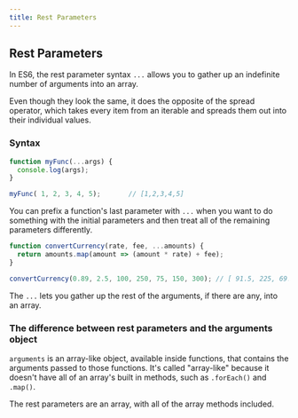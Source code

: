 ```yaml
---
title: Rest Parameters
---
```


## Rest Parameters
In ES6, the rest parameter syntax `...` allows you to gather up an indefinite number of arguments into an array.

Even though they look the same, it does the opposite of the spread operator, which takes every item from an iterable and spreads them out into their individual values.

### Syntax

```js
function myFunc(...args) {
  console.log(args);
}

myFunc( 1, 2, 3, 4, 5);       // [1,2,3,4,5]

```

You can prefix a function's last parameter with `...` when you want to do something with the initial parameters and then treat all of the remaining parameters differently.

```js
function convertCurrency(rate, fee, ...amounts) {
  return amounts.map(amount => (amount * rate) + fee);
}

convertCurrency(0.89, 2.5, 100, 250, 75, 150, 300); // [ 91.5, 225, 69.25, 136, 269.5 ]

```

The `...` lets you gather up the rest of the arguments, if there are any, into an array.

### The difference between rest parameters and the arguments object

`arguments` is an array-like object, available inside functions, that contains the arguments passed to those functions. It's called "array-like" because it doesn't have all of an array's built in methods, such as `.forEach()` and `.map()`.

The rest parameters are an array, with all of the array methods included.
